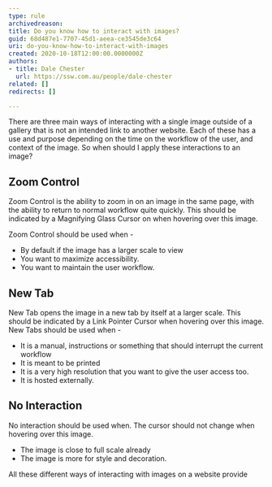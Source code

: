```yaml
---
type: rule
archivedreason: 
title: Do you know how to interact with images?
guid: 68d487e1-7707-45d1-aeea-ce3545de3c64
uri: do-you-know-how-to-interact-with-images
created: 2020-10-18T12:00:00.0000000Z
authors:
- title: Dale Chester
  url: https://ssw.com.au/people/dale-chester
related: []
redirects: []

---
```



There are three main ways of interacting with a  single image outside of a gallery that is not an intended link to another website.  Each of these has a use and purpose depending on the time on the workflow of the user, and context of the image.  So when should I apply these interactions to an image?

## Zoom Control
Zoom Control is the ability to zoom in on an image in the same page, with the ability to return to normal workflow quite quickly.  This should be indicated by a Magnifying Glass Cursor on when hovering over this image. 

Zoom Control should be used when -
  * By default if the image has a larger scale to view
  * You want to maximize accessibility.
  * You want to maintain the user workflow.

## New Tab
New Tab opens the image in a new tab by itself at a larger scale.  This should be indicated by a Link Pointer Cursor when hovering over this image.
New Tabs should be used when -

  * It is a manual, instructions or something that should interrupt the current workflow
  * It is meant to be printed
  * It is a very high resolution that you want to give the user access too.
  * It is hosted externally.

## No Interaction
No interaction should be used when.  The cursor should not change when hovering over this image.

  * The image is close to full scale already
  * The image is more for style and decoration.





All these different ways of interacting with images on a website provide
